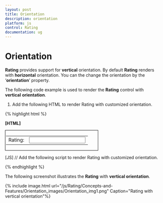 ```yaml
---
layout: post
title: Orientation
description: orientation
platform: js
control: Rating
documentation: ug
---
```


# Orientation

**Rating** provides support for **vertical** orientation. By default **Rating** renders with **horizontal** orientation. You can the change the orientation by the ‘**orientation**’ property.

The following code example is used to render the **Rating** control with **vertical** **orientation**.

1. Add the following HTML to render Rating with customized orientation.

{% highlight html %}

**[HTML]**
<div id="container" style="border: 1px solid black; width: 300px; padding: 2px">
        <table>
            <tr>
                <td valign="top">Rating:
                </td>
                <td>
                    <input id="rating" type="text" />
                </td>
            </tr>
        </table>
    </div>

[JS]
// Add the following script to render Rating with customized orientation.

<script type="text/javascript">
     $("#rating").ejRating({ orientation: "vertical" });
   </script>


{% endhighlight %}



The following screenshot illustrates the **Rating** with **vertical orientation**.

{% include image.html url="/js/Rating/Concepts-and-Features/Orientation_images/Orientation_img1.png" Caption="Rating with vertical orientation"%}

